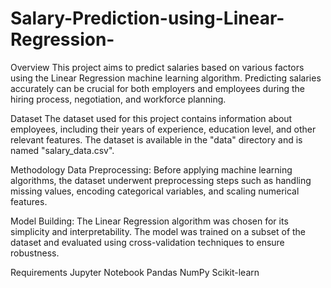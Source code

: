 # Salary-Prediction-using-Linear-Regression-

Overview
This project aims to predict salaries based on various factors using the Linear Regression machine learning algorithm. Predicting salaries accurately can be crucial for both employers and employees during the hiring process, negotiation, and workforce planning.

Dataset
The dataset used for this project contains information about employees, including their years of experience, education level, and other relevant features. The dataset is available in the "data" directory and is named "salary_data.csv".

Methodology
Data Preprocessing: Before applying machine learning algorithms, the dataset underwent preprocessing steps such as handling missing values, encoding categorical variables, and scaling numerical features.

Model Building: The Linear Regression algorithm was chosen for its simplicity and interpretability. The model was trained on a subset of the dataset and evaluated using cross-validation techniques to ensure robustness.

Requirements
Jupyter Notebook
Pandas
NumPy
Scikit-learn
